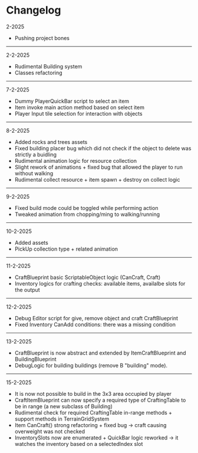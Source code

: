 # **Changelog**

2-2025
- Pushing project bones
---
2-2-2025
- Rudimental Building system
- Classes refactoring
---
7-2-2025
- Dummy PlayerQuickBar script to select an item
- Item invoke main action method based on select item
- Player Input tile selection for interaction with objects
---
8-2-2025
- Added rocks and trees assets
- Fixed building placer bug which did not check if the object to delete was strictly a buidling
- Rudimental animation logic for resource collection
- Slight rework of animations + fixed bug that allowed the player to run without walking
- Rudimental collect resource + item spawn + destroy on collect logic
---
9-2-2025
- Fixed build mode could be toggled while performing action
- Tweaked animation from chopping/ming to walking/running
---
10-2-2025
- Added assets
- PickUp collection type + related animation
---
11-2-2025
- CraftBlueprint basic ScriptableObject logic (CanCraft, Craft)
- Inventory logics for crafting checks: available items, availalbe slots for the output
---
12-2-2025
- Debug Editor script for give, remove object and craft CraftBlueprint
- Fixed Inventory CanAdd conditions: there was a missing condition
---
13-2-2025
- CraftBlueprint is now abstract and extended by ItemCraftBlueprint and BuildingBlueprint
- DebugLogic for building buildings (remove B "building" mode).
---
15-2-2025
- It is now not possible to build in the 3x3 area occupied by player
- CraftItemBlueprint can now specify a required type of CraftingTable to be in range (a new subclass of Building)
- Rudimental check for required CraftingTable in-range methods + support methods in TerrainGridSystem
- Item CanCraft() strong refactoring + fixed bug -> craft causing overweight was not checked
- InventorySlots now are enumerated + QuickBar logic reworked -> it watches the inventory based on a selectedIndex slot
